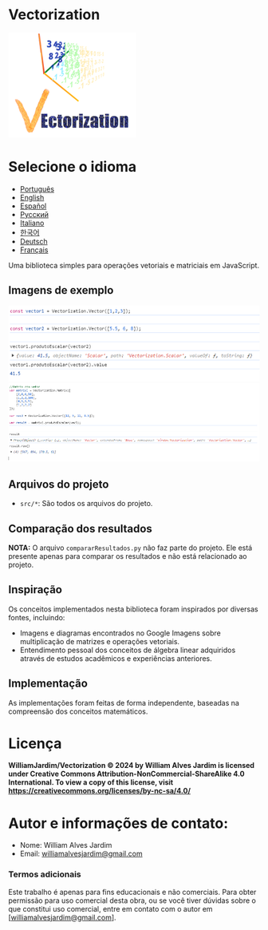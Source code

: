 # Vectorization
![Logo do projeto](https://github.com/WilliamJardim/Vectorization/blob/main/imagens/logo256x256.png)

# Selecione o idioma
* [Português](README-Portugues.md)
* [English](README-English.md)
* [Español](README-Español.md)
* [Русский](README-Русский.md)
* [Italiano](README-Italiano.md)
* [한국어](README-한국어.md)
* [Deutsch](README-Deutsch.md)
* [Français](README-Français.md)

Uma biblioteca simples para operações vetoriais e matriciais em JavaScript.

## Imagens de exemplo
![Exemplo 1 - Produto escalar entre vetores](https://github.com/WilliamJardim/Vectorization/blob/main/imagens/exemplos/exemplo1.png)
![Exemplo 2 - Produto escalar de uma matriz com um vetor](https://github.com/WilliamJardim/Vectorization/blob/main/imagens/exemplos/exemplo2.png)

## Arquivos do projeto
- `src/*`: São todos os arquivos do projeto.

## Comparação dos resultados
**NOTA:** O arquivo `compararResultados.py` não faz parte do projeto. Ele está presente apenas para comparar os resultados e não está relacionado ao projeto.

## Inspiração
Os conceitos implementados nesta biblioteca foram inspirados por diversas fontes, incluindo:
- Imagens e diagramas encontrados no Google Imagens sobre multiplicação de matrizes e operações vetoriais.
- Entendimento pessoal dos conceitos de álgebra linear adquiridos através de estudos acadêmicos e experiências anteriores.

## Implementação
As implementações foram feitas de forma independente, baseadas na compreensão dos conceitos matemáticos.

# Licença
**WilliamJardim/Vectorization © 2024 by William Alves Jardim is licensed under Creative Commons Attribution-NonCommercial-ShareAlike 4.0 International. To view a copy of this license, visit https://creativecommons.org/licenses/by-nc-sa/4.0/**

# Autor e informações de contato:
 - Nome: William Alves Jardim
 - Email: williamalvesjardim@gmail.com

### Termos adicionais
Este trabalho é apenas para fins educacionais e não comerciais. Para obter permissão para uso comercial desta obra, ou se você tiver dúvidas sobre o que constitui uso comercial, entre em contato com o autor em [williamalvesjardim@gmail.com].
